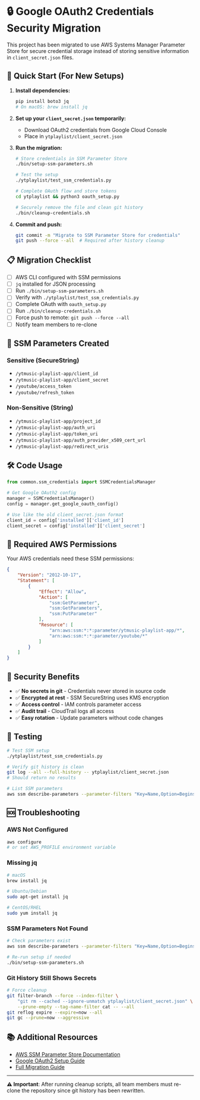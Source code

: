 # 🔒 Google OAuth2 Credentials Security Migration

This project has been migrated to use AWS Systems Manager Parameter Store for secure credential storage instead of storing sensitive information in `client_secret.json` files.

## 🚀 Quick Start (For New Setups)

1. **Install dependencies:**
   ```bash
   pip install boto3 jq
   # On macOS: brew install jq
   ```

2. **Set up your `client_secret.json` temporarily:**
   - Download OAuth2 credentials from Google Cloud Console
   - Place in `ytplaylist/client_secret.json`

3. **Run the migration:**
   ```bash
   # Store credentials in SSM Parameter Store
   ./bin/setup-ssm-parameters.sh

   # Test the setup
   ./ytplaylist/test_ssm_credentials.py

   # Complete OAuth flow and store tokens
   cd ytplaylist && python3 oauth_setup.py

   # Securely remove the file and clean git history
   ./bin/cleanup-credentials.sh
   ```

4. **Commit and push:**
   ```bash
   git commit -m "Migrate to SSM Parameter Store for credentials"
   git push --force --all  # Required after history cleanup
   ```

## 📋 Migration Checklist

- [ ] AWS CLI configured with SSM permissions
- [ ] `jq` installed for JSON processing
- [ ] Run `./bin/setup-ssm-parameters.sh`
- [ ] Verify with `./ytplaylist/test_ssm_credentials.py`
- [ ] Complete OAuth with `oauth_setup.py`
- [ ] Run `./bin/cleanup-credentials.sh`
- [ ] Force push to remote: `git push --force --all`
- [ ] Notify team members to re-clone

## 🔑 SSM Parameters Created

### Sensitive (SecureString)
- `/ytmusic-playlist-app/client_id`
- `/ytmusic-playlist-app/client_secret`
- `/youtube/access_token`
- `/youtube/refresh_token`

### Non-Sensitive (String)
- `/ytmusic-playlist-app/project_id`
- `/ytmusic-playlist-app/auth_uri`
- `/ytmusic-playlist-app/token_uri`
- `/ytmusic-playlist-app/auth_provider_x509_cert_url`
- `/ytmusic-playlist-app/redirect_uris`

## 🛠 Code Usage

```python
from common.ssm_credentials import SSMCredentialsManager

# Get Google OAuth2 config
manager = SSMCredentialsManager()
config = manager.get_google_oauth_config()

# Use like the old client_secret.json format
client_id = config['installed']['client_id']
client_secret = config['installed']['client_secret']
```

## 🔧 Required AWS Permissions

Your AWS credentials need these SSM permissions:

```json
{
    "Version": "2012-10-17",
    "Statement": [
        {
            "Effect": "Allow",
            "Action": [
                "ssm:GetParameter",
                "ssm:GetParameters",
                "ssm:PutParameter"
            ],
            "Resource": [
                "arn:aws:ssm:*:*:parameter/ytmusic-playlist-app/*",
                "arn:aws:ssm:*:*:parameter/youtube/*"
            ]
        }
    ]
}
```

## 🚨 Security Benefits

- ✅ **No secrets in git** - Credentials never stored in source code
- ✅ **Encrypted at rest** - SSM SecureString uses KMS encryption
- ✅ **Access control** - IAM controls parameter access
- ✅ **Audit trail** - CloudTrail logs all access
- ✅ **Easy rotation** - Update parameters without code changes

## 🧪 Testing

```bash
# Test SSM setup
./ytplaylist/test_ssm_credentials.py

# Verify git history is clean
git log --all --full-history -- ytplaylist/client_secret.json
# Should return no results

# List SSM parameters
aws ssm describe-parameters --parameter-filters "Key=Name,Option=BeginsWith,Values=/ytmusic-playlist-app/"
```

## 🆘 Troubleshooting

### AWS Not Configured
```bash
aws configure
# or set AWS_PROFILE environment variable
```

### Missing jq
```bash
# macOS
brew install jq

# Ubuntu/Debian
sudo apt-get install jq

# CentOS/RHEL
sudo yum install jq
```

### SSM Parameters Not Found
```bash
# Check parameters exist
aws ssm describe-parameters --parameter-filters "Key=Name,Option=BeginsWith,Values=/ytmusic-playlist-app/"

# Re-run setup if needed
./bin/setup-ssm-parameters.sh
```

### Git History Still Shows Secrets
```bash
# Force cleanup
git filter-branch --force --index-filter \
    "git rm --cached --ignore-unmatch ytplaylist/client_secret.json" \
    --prune-empty --tag-name-filter cat -- --all
git reflog expire --expire=now --all
git gc --prune=now --aggressive
```

## 📚 Additional Resources

- [AWS SSM Parameter Store Documentation](https://docs.aws.amazon.com/systems-manager/latest/userguide/systems-manager-parameter-store.html)
- [Google OAuth2 Setup Guide](https://developers.google.com/identity/protocols/oauth2)
- [Full Migration Guide](./CREDENTIALS_MIGRATION.md)

---
**⚠️ Important**: After running cleanup scripts, all team members must re-clone the repository since git history has been rewritten.
